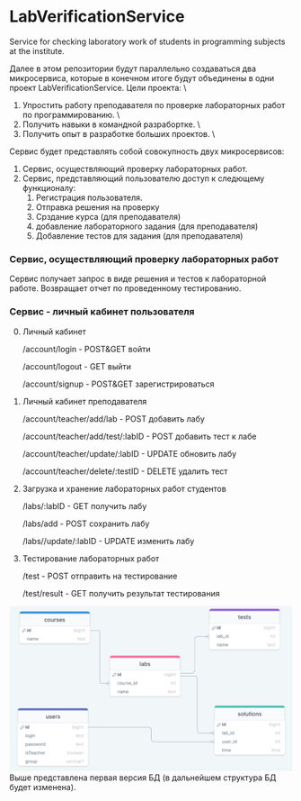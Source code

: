 # LabVerificationService
Service for checking laboratory work of students in programming subjects at the institute.

Далее в этом репозитории будут параллельно создаваться два микросервиса, которые в конечном итоге будут объединены
в одни проект LabVerificationService. Цели проекта: \\
1. Упростить работу преподавателя по проверке лабораторных работ по программированию. \\
2. Получить навыки в командной разрабортке. \\
3. Получить опыт в разработке больших проектов. \\

Сервис будет представлять собой совокупность двух микросервисов:
1. Сервис, осуществляющий проверку лабораторных работ.
2. Сервис, представляющий пользователю доступ к следющему функционалу:
    1. Регистрация пользователя.
   2. Отправка решения на проверку
   3. Срздание курса (для преподавателя)
   4. добавление лабораторного задания (для преподавателя)
   5. Добавление тестов для задания (для преподавателя)

### Сервис, осуществляющий проверку лабораторных работ
Сервис получает запрос в виде решения и тестов к лабораторной работе.
Возвращает отчет по проведенному тестированию.

### Сервис - личный кабинет пользователя

0. Личный кабинет

   /account/login - POST&GET войти

   /account/logout - GET выйти

   /account/signup - POST&GET зарегистрироваться


1. Личный кабинет преподавателя

   /account/teacher/add/lab - POST добавить лабу

   /account/teacher/add/test/:labID - POST добавить тест к лабе

   /account/teacher/update/:labID - UPDATE обновить лабу

   /account/teacher/delete/:testID - DELETE удалить тест


2. Загрузка и хранение лабораторных работ студентов

   /labs/:labID - GET получить лабу

   /labs/add - POST сохранить лабу

   /labs//update/:labID - UPDATE изменить лабу


3. Тестирование лабораторных работ

   /test - POST отправить на тестирование

   /test/result - GET получить результат тестирования


![Структура базы данных](/img/DataBase.png)
Выше представлена первая версия БД (в дальнейшем структура БД будет изменена).



